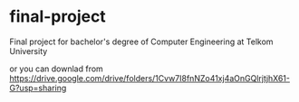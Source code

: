 # final-project
Final project for bachelor's degree of Computer Engineering at Telkom University

or you can downlad from https://drive.google.com/drive/folders/1Cvw7I8fnNZo41xj4aOnGQlrjtjhX61-G?usp=sharing
